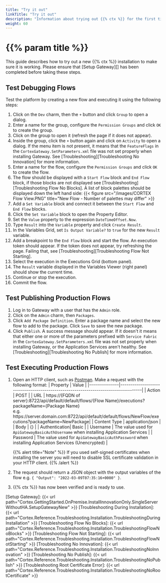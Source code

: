 ```yaml
---
title: "Try it out"
linkTitle: "Try it out"
description: "Information about trying out {{% ctx %}} for the first time."
weight: 60
---
```


# {{% param title %}}

This guide describes how to try out a new {{% ctx %}} installation to make sure it is working. Please ensure that [Setup Gateway][] has been completed before taking these steps.

## Test Debugging Flows

Test the platform by creating a new flow and executing it using the following steps:

1. Click on the `Dev` charm, then the `+` button and click `Group` to open a dialog.
1. Enter a name for the group, configure the `Permission Groups` and click `OK` to create the group.
1. Click on the group to open it (refresh the page if it does not appear).
1. Inside the group, click the `+` button again and click on `Activity` to open a dialog. If the menu item is not present, it means that the `FeatureFlags` in the `CortexGateway.SetParameters.xml` file was not set properly when installing Gateway. See [Troubleshooting][Troubleshooting No Innovation] for more information.
1. Enter a name for the flow, configure the `Permission Groups` and click `OK` to create the flow.
1. The flow should be displayed with a `Start Flow` block and `End Flow` block, if those blocks are not displayed see [Troubleshooting][Troubleshooting Flow No Blocks]. A list of block palettes should be displayed down the left hand side:
    {{< figure src="/images/CORTEX Flow View.PNG" title="New Flow - Number of palettes may differ" >}}
1. Add a `Set Variable` block and connect it between the `Start Flow` and `End Flow` blocks.
1. Click the `Set Variable` block to open the Property Editor.
1. Set the `Value` property to the expression `DateTimeOffset.Now`.
1. Type `Result` into the `Variable` property and click `Create Result`.
1. In the Variables Grid, set `Is Output Variable?` to `true` for the new `Result` variable.
1. Add a breakpoint to the `End Flow` block and start the flow. An execution token should appear.
   If the token does not appear, try refreshing the page. Failing that, see [Troubleshooting][Troubleshooting Flow Not Starting].
1. Select the execution in the Executions Grid (bottom panel).
1. The `Result` variable displayed in the Variables Viewer (right panel) should show the current time.
1. Continue or stop the execution.
1. Commit the flow.

## Test Publishing Production Flows

1. Log in to Gateway with a user that has the `Admin` role.
1. Click on the `Admin` charm, then `Packages`.
1. Click `Add Package Definition`. Enter a package name and select the new flow to add to the package. Click `Save` to save the new package.
1. Click `Publish`. A success message should appear. If it doesn't it means that either one or more of the parameters prefixed with `Service Fabric` in the `CortexGateway.SetParameters.xml` file was not set properly when installing Gateway, or the Application Services aren't healthy. See [Troubleshooting][Troubleshooting No Publish] for more information.

## Test Executing Production Flows

1. Open an HTTP client, such as [Postman](https://www.postman.com/downloads/). Make a request with the following format:
    | Property      | Value                                                                               |
    |---------------|-------------------------------------------------------------------------------------|
    | Action        | POST                                                                                |
    | URL           | https://{FQDN of server}:8722/api/default/default/flows/{Flow Name}/executions?packageName={Package Name}<br />e.g. https://server&#46;domain&#46;com:8722/api/default/default/flows/NewFlow/executions?packageName=NewPackage|
    | Content Type  | application/json                                                                    |
    | Body          | {}                                                                                  |
    | Authentication| Basic                                                                               |
    | Username      | The value used for `ApiGatewayBasicAuthUsername` when installing Application Services              |
    | Password      | The value used for `ApiGatewayBasicAuthPassword` when installing Application Services (Unencrypted) |

    {{% alert title="Note" %}} If you used self-signed certificates when installing the server you will need to disable SSL certificate validation in your HTTP client. {{% /alert %}}

1. The request should return a JSON object with the output variables of the flow e.g. `{ "Output": "2022-03-09T07:35:16+0000" }`.
1. {{% ctx %}} has now been verified and is ready to use.

[Setup Gateway]: {{< url path="Cortex.GettingStarted.OnPremise.InstallInnovationOnly.SingleServerWithoutHA.SetupGatewayNew" >}}
[Troubleshooting During Installation]: {{< url path="Cortex.Reference.Troubleshooting.Installation.TroubleshootingDuringInstallation" >}}
[Troubleshooting Flow No Blocks]: {{< url path="Cortex.Reference.Troubleshooting.Installation.TroubleshootingFlowNoBlocks" >}}
[Troubleshooting Flow Not Starting]: {{< url path="Cortex.Reference.Troubleshooting.Installation.TroubleshootingFlowNotStarting" >}}
[Troubleshooting No Innovation]: {{< url path="Cortex.Reference.Troubleshooting.Installation.TroubleshootingNoInnovation" >}}
[Troubleshooting No Publish]: {{< url path="Cortex.Reference.Troubleshooting.Installation.TroubleshootingNoPublish" >}}
[Troubleshooting Root Certificate Error]: {{< url path="Cortex.Reference.Troubleshooting.Installation.TroubleshootingNoRootCertificate" >}}
